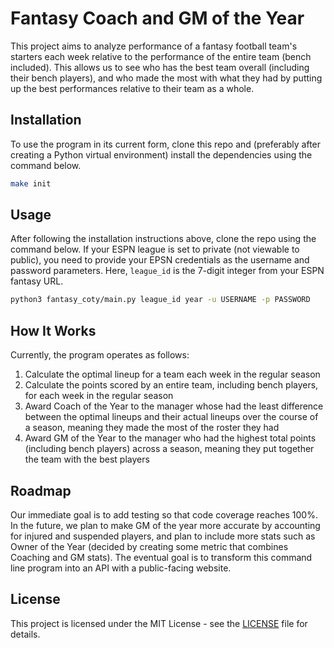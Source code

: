 # Fantasy Coach and GM of the Year

This project aims to analyze performance of a fantasy football team's starters each week relative to the performance of the entire team (bench included). This allows us to see who has the best team overall (including their bench players), and who made the most with what they had by putting up the best performances relative to their team as a whole.

## Installation

To use the program in its current form, clone this repo and (preferably after creating a Python virtual environment) install the dependencies using the command below.

```bash
make init
```

## Usage

After following the installation instructions above, clone the repo using the command below. If your ESPN league is set to private (not viewable to public), you need to provide your EPSN credentials as the username and password parameters. Here, `league_id` is the 7-digit integer from your ESPN fantasy URL.

```bash
python3 fantasy_coty/main.py league_id year -u USERNAME -p PASSWORD
```

## How It Works

Currently, the program operates as follows:

1. Calculate the optimal lineup for a team each week in the regular season
2. Calculate the points scored by an entire team, including bench players, for each week in the regular season
3. Award Coach of the Year to the manager whose had the least difference between the optimal lineups and their actual lineups over the course of a season, meaning they made the most of the roster they had
4. Award GM of the Year to the manager who had the highest total points (including bench players) across a season, meaning they put together the team with the best players

## Roadmap

Our immediate goal is to add testing so that code coverage reaches 100%. In the future, we plan to make GM of the year more accurate by accounting for injured and suspended players, and plan to include more stats such as Owner of the Year (decided by creating some metric that combines Coaching and GM stats). The eventual goal is to transform this command line program into an API with a public-facing website.

## License

This project is licensed under the MIT License - see the [LICENSE](LICENSE) file for details.
